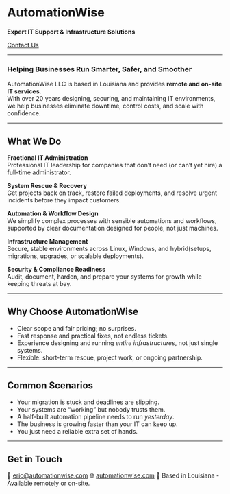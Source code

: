 # AutomationWise
**Expert IT Support & Infrastructure Solutions**

[Contact Us](mailto:eric@automationwise.com)

---

### Helping Businesses Run Smarter, Safer, and Smoother
AutomationWise LLC is based in Louisiana and provides **remote and on-site IT services**.  
With over 20 years designing, securing, and maintaining IT environments, we help businesses eliminate downtime, control costs, and scale with confidence.

---

## What We Do

**Fractional IT Administration**  
Professional IT leadership for companies that don’t need (or can’t yet hire) a full-time administrator.

**System Rescue & Recovery**  
Get projects back on track, restore failed deployments, and resolve urgent incidents before they impact customers.

**Automation & Workflow Design**  
We simplify complex processes with sensible automations and workflows, supported by clear documentation designed for people, not just machines.


**Infrastructure Management**  
Secure, stable environments across Linux, Windows, and hybrid(setups, migrations, upgrades, or scalable deployments).

**Security & Compliance Readiness**  
Audit, document, harden, and prepare your systems for growth while keeping threats at bay.

---

## Why Choose AutomationWise
- Clear scope and fair pricing; no surprises.  
- Fast response and practical fixes, not endless tickets.  
- Experience designing and running *entire infrastructures*, not just single systems.  
- Flexible: short-term rescue, project work, or ongoing partnership.  

---

## Common Scenarios
- Your migration is stuck and deadlines are slipping.  
- Your systems are “working” but nobody trusts them.  
- A half-built automation pipeline needs to run *yesterday*.  
- The business is growing faster than your IT can keep up.  
- You just need a reliable extra set of hands.

---

## Get in Touch
📧 [eric@automationwise.com](mailto:eric@automationwise.com)
🌐 [automationwise.com](https://automationwise.com)
📍 Based in Louisiana - Available remotely or on-site.
